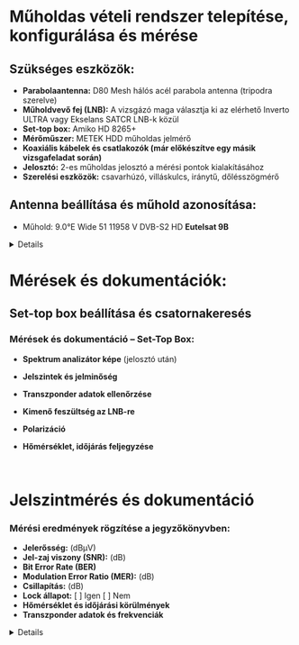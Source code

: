 #  Műholdas vételi rendszer telepítése, konfigurálása és mérése 

## Szükséges eszközök:

- **Parabolaantenna:** D80 Mesh hálós acél parabola antenna (tripodra szerelve)
- **Műholdvevő fej (LNB):** A vizsgázó maga választja ki az elérhető Inverto ULTRA vagy Ekselans SATCR LNB-k közül
- **Set-top box:** Amiko HD 8265+
- **Mérőműszer:** METEK HDD műholdas jelmérő
- **Koaxiális kábelek és csatlakozók (már előkészítve egy másik vizsgafeladat során)**
- **Jelosztó:** 2-es műholdas jelosztó a mérési pontok kialakításához
- **Szerelési eszközök:** csavarhúzó, villáskulcs, iránytű, dőlésszögmérő

## Antenna beállítása és műhold azonosítása:

- Műhold: 9.0°E		Wide	51	11958 V	DVB-S2	HD **Eutelsat 9B**
  
<details>
  
<img src="https://raw.githubusercontent.com/1SzatmariAndras6/TAVKOZLES/refs/heads/main/JEGYZOKONYV/%20M%C5%B1holdas%20v%C3%A9teli%20rendszer/asd1.png">

</details>

# Mérések és dokumentációk:

## Set-top box beállítása és csatornakeresés

  ### Mérések és dokumentáció – Set-Top Box:

- **Spektrum analizátor képe** (jelosztó után)
- **Jelszintek és jelminőség**
- **Transzponder adatok ellenőrzése**
- **Kimenő feszültség az LNB-re**
- **Polarizáció**
- **Hőmérséklet, időjárás feljegyzése**

  <img src=" ">


# Jelszintmérés és dokumentáció

  ### Mérési eredmények rögzítése a jegyzőkönyvben:

- **Jelerősség:** (dBμV)  
- **Jel-zaj viszony (SNR):** (dB)  
- **Bit Error Rate (BER)**  
- **Modulation Error Ratio (MER):** (dB)  
- **Csillapítás:** (dB)  
- **Lock állapot:** [ ] Igen [ ] Nem  
- **Hőmérséklet és időjárási körülmények**  
- **Transzponder adatok és frekvenciák**

<details>
  
  <img src="https://raw.githubusercontent.com/1SzatmariAndras6/TAVKOZLES/refs/heads/main/JEGYZOKONYV/%20M%C5%B1holdas%20v%C3%A9teli%20rendszer/its_snapshot_0001.bmp">
  <img src="https://raw.githubusercontent.com/1SzatmariAndras6/TAVKOZLES/refs/heads/main/JEGYZOKONYV/%20M%C5%B1holdas%20v%C3%A9teli%20rendszer/its_snapshot_0002.bmp">
  
</details>
